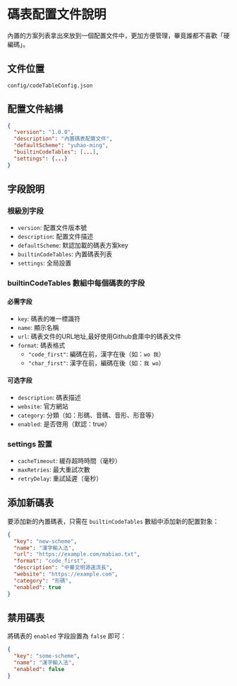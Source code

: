# 碼表配置文件說明

內置的方案列表拿出來放到一個配置文件中，更加方便管理，畢竟誰都不喜歡「硬編碼」。

## 文件位置

`config/codeTableConfig.json`

## 配置文件結構

```json
{
  "version": "1.0.0",
  "description": "內置碼表配置文件",
  "defaultScheme": "yuhao-ming",
  "builtinCodeTables": [...],
  "settings": {...}
}
```

## 字段說明

### 根級別字段

- `version`: 配置文件版本號
- `description`: 配置文件描述
- `defaultScheme`: 默認加載的碼表方案key
- `builtinCodeTables`: 內置碼表列表
- `settings`: 全局設置

### builtinCodeTables 數組中每個碼表的字段

#### 必需字段

- `key`: 碼表的唯一標識符
- `name`: 顯示名稱
- `url`: 碼表文件的URL地址,最好使用Github倉庫中的碼表文件
- `format`: 碼表格式
  - `"code_first"`: 編碼在前，漢字在後（如：`wo 我`）
  - `"char_first"`: 漢字在前，編碼在後（如：`我 wo`）

#### 可选字段

- `description`: 碼表描述
- `website`: 官方網站
- `category`: 分類（如：形碼、音碼、音形、形音等）
- `enabled`: 是否啓用（默認：true）

### settings 設置

- `cacheTimeout`: 緩存超時時間（毫秒）
- `maxRetries`: 最大重試次數
- `retryDelay`: 重試延遲（毫秒）

## 添加新碼表

要添加新的內置碼表，只需在 `builtinCodeTables` 數組中添加新的配置對象：

```json
{
  "key": "new-scheme",
  "name": "漢字輸入法",
  "url": "https://example.com/mabiao.txt",
  "format": "code_first",
  "description": "中華文明源遠流長",
  "website": "https://example.com",
  "category": "形碼",
  "enabled": true
}
```

## 禁用碼表

將碼表的 `enabled` 字段設置為 `false` 即可：

```json
{
  "key": "some-scheme",
  "name": "漢字輸入法",
  "enabled": false
}
```
